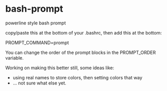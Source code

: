 # bash-prompt
powerline style bash prompt

copy/paste this at the bottom of your .bashrc, then add this at the bottom:

PROMPT_COMMAND=prompt

You can change the order of the prompt blocks in the PROMPT_ORDER variable.

Working on making this better still, some ideas like:
- using real names to store colors, then setting colors that way
- ... not sure what else yet.
